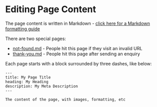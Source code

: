 # Editing Page Content

The page content is written in Markdown - [click here for a Markdown formatting guide](https://www.markdownguide.org/cheat-sheet/)

There are two special pages:

- [not-found.md](not-found.md) - People hit this page if they visit an invalid URL
- [thank-you.md](thank-you.md) - People hit this page after sending an enquiry

Each page starts with a block surrounded by three dashes, like below:

```
---
title: My Page Title
heading: My Heading
description: My Meta Description
---

The content of the page, with images, formatting, etc
```
